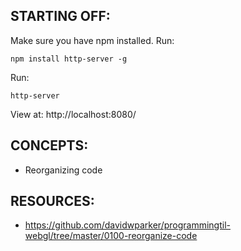 ## STARTING OFF:

Make sure you have npm installed.
Run:
```
npm install http-server -g
```

Run:
```
http-server
```

View at: http://localhost:8080/

## CONCEPTS:

* Reorganizing code

## RESOURCES:

* https://github.com/davidwparker/programmingtil-webgl/tree/master/0100-reorganize-code
